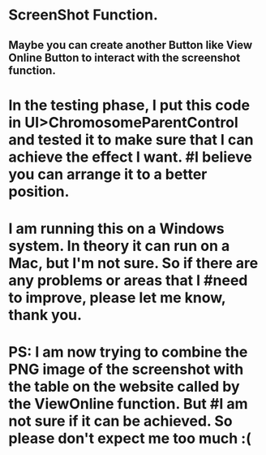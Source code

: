 # ScreenShot Function.
## Maybe you can create another Button like View Online Button to interact with the screenshot function.
# In the testing phase, I put this code in UI>ChromosomeParentControl and tested it to make sure that I can achieve the effect I want. #I believe you can arrange it to a better position.
# I am running this on a Windows system. In theory it can run on a Mac, but I'm not sure. So if there are any problems or areas that I #need to improve, please let me know, thank you.
# PS: I am now trying to combine the PNG image of the screenshot with the table on the website called by the ViewOnline function. But #I am not sure if it can be achieved. So please don't expect me too much :(
